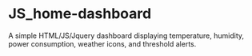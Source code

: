 # JS_home-dashboard
A simple HTML/JS/Jquery dashboard displaying temperature, humidity, power consumption, weather icons, and threshold alerts.

